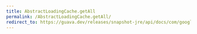 ```yaml
---
title: AbstractLoadingCache.getAll
permalink: /AbstractLoadingCache.getAll/
redirect_to: https://guava.dev/releases/snapshot-jre/api/docs/com/google/common/cache/AbstractLoadingCache.html#getAll-java.lang.Iterable-
---
```

